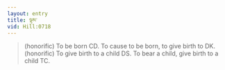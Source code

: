 ```yaml
---
layout: entry
title: ལྟམ་
vid: Hill:0718
---
```

> (honorific) To be born CD. To cause to be born, to give birth to DK. (honorific) To give birth to a child DS. To bear a child, give birth to a child TC.
